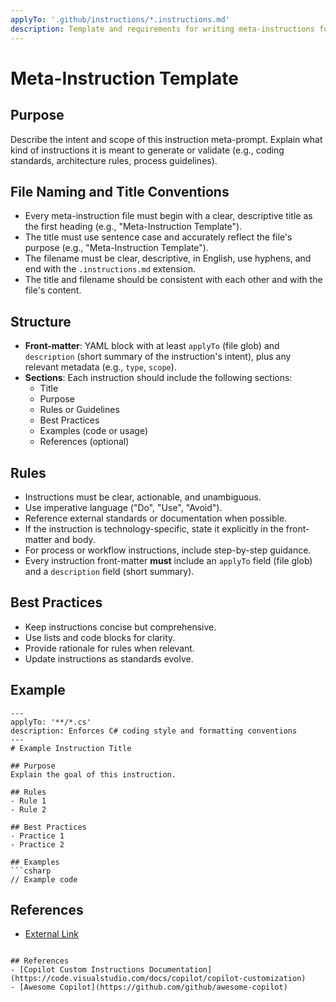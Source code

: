 ```yaml
---
applyTo: '.github/instructions/*.instructions.md'
description: Template and requirements for writing meta-instructions for Copilot. Every instruction must include an applyTo and description in its front-matter, and follow the documented structure and best practices.
---
```


# Meta-Instruction Template

## Purpose
Describe the intent and scope of this instruction meta-prompt. Explain what kind of instructions it is meant to generate or validate (e.g., coding standards, architecture rules, process guidelines).

## File Naming and Title Conventions
- Every meta-instruction file must begin with a clear, descriptive title as the first heading (e.g., "Meta-Instruction Template").
- The title must use sentence case and accurately reflect the file's purpose (e.g., "Meta-Instruction Template").
- The filename must be clear, descriptive, in English, use hyphens, and end with the `.instructions.md` extension.
- The title and filename should be consistent with each other and with the file's content.

## Structure
- **Front-matter**: YAML block with at least `applyTo` (file glob) and `description` (short summary of the instruction's intent), plus any relevant metadata (e.g., `type`, `scope`).
- **Sections**: Each instruction should include the following sections:
  - Title
  - Purpose
  - Rules or Guidelines
  - Best Practices
  - Examples (code or usage)
  - References (optional)

## Rules
- Instructions must be clear, actionable, and unambiguous.
- Use imperative language ("Do", "Use", "Avoid").
- Reference external standards or documentation when possible.
- If the instruction is technology-specific, state it explicitly in the front-matter and body.
- For process or workflow instructions, include step-by-step guidance.
- Every instruction front-matter **must** include an `applyTo` field (file glob) and a `description` field (short summary).

## Best Practices
- Keep instructions concise but comprehensive.
- Use lists and code blocks for clarity.
- Provide rationale for rules when relevant.
- Update instructions as standards evolve.

## Example
```instructions
---
applyTo: '**/*.cs'
description: Enforces C# coding style and formatting conventions
---
# Example Instruction Title

## Purpose
Explain the goal of this instruction.

## Rules
- Rule 1
- Rule 2

## Best Practices
- Practice 1
- Practice 2

## Examples
```csharp
// Example code
```

## References
- [External Link](https://example.com)
```

## References
- [Copilot Custom Instructions Documentation](https://code.visualstudio.com/docs/copilot/copilot-customization)
- [Awesome Copilot](https://github.com/github/awesome-copilot)
